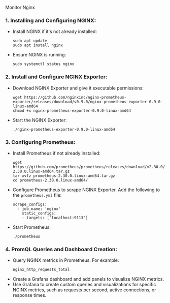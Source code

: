 Monitor Nginx
### 1. Installing and Configuring NGINX:
   - Install NGINX if it's not already installed:
     ```
     sudo apt update
     sudo apt install nginx
     ```
   - Ensure NGINX is running:
     ```
     sudo systemctl status nginx
     ```

### 2. Install and Configure NGINX Exporter:
   - Download NGINX Exporter and give it executable permissions:
     ```
     wget https://github.com/nginxinc/nginx-prometheus-exporter/releases/download/v0.9.0/nginx-prometheus-exporter-0.9.0-linux-amd64
     chmod +x nginx-prometheus-exporter-0.9.0-linux-amd64
     ```
   - Start the NGINX Exporter:
     ```
     ./nginx-prometheus-exporter-0.9.0-linux-amd64
     ```

### 3. Configuring Prometheus:
   - Install Prometheus if not already installed:
     ```
     wget https://github.com/prometheus/prometheus/releases/download/v2.30.0/prometheus-2.30.0.linux-amd64.tar.gz
     tar xvfz prometheus-2.30.0.linux-amd64.tar.gz
     cd prometheus-2.30.0.linux-amd64/
     ```
   - Configure Prometheus to scrape NGINX Exporter. Add the following to the `prometheus.yml` file:
     ```
     scrape_configs:
       - job_name: 'nginx'
         static_configs:
         - targets: ['localhost:9113']
     ```
   - Start Prometheus:
     ```
     ./prometheus
     ```

### 4. PromQL Queries and Dashboard Creation:
   - Query NGINX metrics in Prometheus. For example:
     ```
     nginx_http_requests_total
     ```
   - Create a Grafana dashboard and add panels to visualize NGINX metrics.
   - Use Grafana to create custom queries and visualizations for specific NGINX metrics, such as requests per second, active connections, or response times.